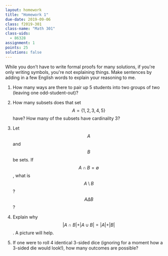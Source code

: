 ```yaml
---
layout: homework
title: "Homework 1"
due-date: 2019-09-06
class: f2019-301
class-name: "Math 301"
class-uids: 
  - 86328
assignment: 1
points: 25
solutions: false
---
```


While you don't have to write formal proofs for many solutions, if you're only
writing symbols, you're not explaining things. Make sentences by adding in a few
English words to explain your reasoning to me.

1.  How many ways are there to pair up 5 students into two groups of two
    (leaving one odd-student-out)?

2.  How many subsets does that set $$A = \{1,2,3,4,5\}$$ have? How many of the
    subsets have cardinality 3?

3.  Let $$A$$ and $$B$$ be sets. If $$A \cap B = \emptyset$$, what is $$A \setminus B$$? $$A \Delta B$$?

4.  Explain why $$\vert A \cap B \vert + \vert A \cup B \vert = \vert A \vert + \vert B
    \vert$$. A picture will help.

5.  If one were to roll 4 identical 3-sided dice (ignoring for a moment how a
    3-sided die would look!), how many outcomes are possible?
